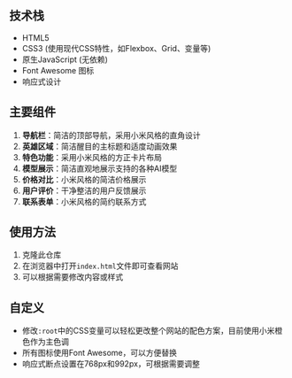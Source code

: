 
## 技术栈

- HTML5
- CSS3 (使用现代CSS特性，如Flexbox、Grid、变量等)
- 原生JavaScript (无依赖)
- Font Awesome 图标
- 响应式设计

## 主要组件

1. **导航栏**：简洁的顶部导航，采用小米风格的直角设计
2. **英雄区域**：简洁醒目的主标题和适度动画效果
3. **特色功能**：采用小米风格的方正卡片布局
4. **模型展示**：简洁直观地展示支持的各种AI模型
5. **价格对比**：小米风格的简洁价格展示
6. **用户评价**：干净整洁的用户反馈展示
7. **联系表单**：小米风格的简约联系方式

## 使用方法

1. 克隆此仓库
2. 在浏览器中打开`index.html`文件即可查看网站
3. 可以根据需要修改内容或样式

## 自定义

- 修改`:root`中的CSS变量可以轻松更改整个网站的配色方案，目前使用小米橙色作为主色调
- 所有图标使用Font Awesome，可以方便替换
- 响应式断点设置在768px和992px，可根据需要调整

